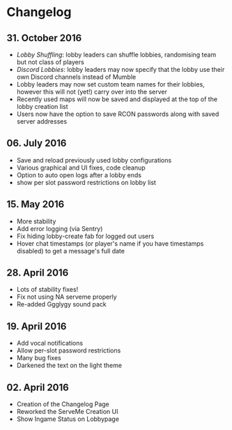 # Changelog

## 31. October 2016

 * *Lobby Shuffling*: lobby leaders can shuffle lobbies, randomising team but not class of players
 * *Discord Lobbies*: lobby leaders may now specify that the lobby use their own Discord channels instead of Mumble
 * Lobby leaders may now set custom team names for their lobbies, however this will not (yet!) carry over into the server 
 * Recently used maps will now be saved and displayed at the top of the lobby creation list
 * Users now have the option to save RCON passwords along with saved server addresses

## 06. July 2016

 * Save and reload previously used lobby configurations
 * Various graphical and UI fixes, code cleanup
 * Option to auto open logs after a lobby ends
 * show per slot password restrictions on lobby list

## 15. May 2016

 * More stability
 * Add error logging (via Sentry)
 * Fix hiding lobby-create fab for logged out users
 * Hover chat timestamps (or player's name if you have timestamps
   disabled) to get a message's full date

## 28. April 2016

 * Lots of stability fixes!
 * Fix not using NA serveme properly
 * Re-added Ggglygy sound pack

## 19. April 2016

 * Add vocal notifications
 * Allow per-slot password restrictions
 * Many bug fixes
 * Darkened the text on the light theme

## 02. April 2016

 * Creation of the Changelog Page
 * Reworked the ServeMe Creation UI
 * Show Ingame Status on Lobbypage
